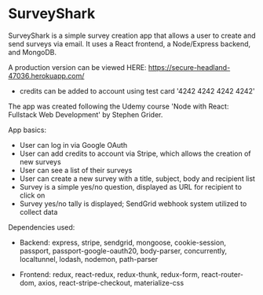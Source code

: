 # SurveyShark

SurveyShark is a simple survey creation app that allows a user to create and send surveys via email. It uses a React frontend, a Node/Express backend, and MongoDB.

A production version can be viewed HERE: https://secure-headland-47036.herokuapp.com/

- credits can be added to account using test card '4242 4242 4242 4242'

The app was created following the Udemy course 'Node with React: Fullstack Web Development' by Stephen Grider.

App basics:

- User can log in via Google OAuth
- User can add credits to account via Stripe, which allows the creation of new surveys
- User can see a list of their surveys
- User can create a new survey with a title, subject, body and recipient list
- Survey is a simple yes/no question, displayed as URL for recipient to click on
- Survey yes/no tally is displayed; SendGrid webhook system utilized to collect data

Dependencies used:

- Backend: express, stripe, sendgrid, mongoose, cookie-session, passport, passport-google-oauth20, body-parser, concurrently, localtunnel, lodash, nodemon, path-parser

- Frontend: redux, react-redux, redux-thunk, redux-form, react-router-dom, axios, react-stripe-checkout, materialize-css
